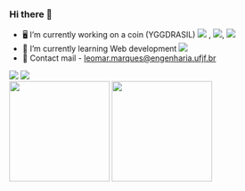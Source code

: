 ### Hi there 👋

<!--
**marquesLeomar/marquesLeomar** is a ✨ _special_ ✨ repository because its `README.md` (this file) appears on your GitHub profile.
## My Skills

 <div>
    <a href="https://www.linkedin.com/in/leomar-santos-marques-417a1562/"><img src="https://img.shields.io/badge/LinkedIn-0077B5?style=for-the-badge&logo=linkedin&logoColor=white"target="_blanck"></a>
<a leomar.marques@engenharia.ufjf.br > <img src="https://img.shields.io/badge/Gmail-D14836?style=for-the-badge&logo=gmail&logoColor=white"></a>

  </div>
Here are some ideas to get you started:

- 🔭 I’m currently working on ...
- 🌱 I’m currently learning ...
- 👯 I’m looking to collaborate on ...
- 🤔 I’m looking for help with ...
- 💬 Ask me about ...
- 📫 How to reach me: ...
- 😄 Pronouns: ...
- ⚡ Fun fact: ...
-->

- 🖥️ I’m currently working on a coin (YGGDRASIL) <img src="https://img.shields.io/badge/JavaScript-F7DF1E?style=for-the-badge&logo=javascript&logoColor=black" /> , <img src="https://img.shields.io/badge/Java-ED8B00?style=for-the-badge&logo=java&logoColor=white" />, <img src="https://img.shields.io/badge/Python-3776AB?style=for-the-badge&logo=python&logoColor=white" />
- 🤔 I’m currently learning Web development <img src="https://img.shields.io/badge/JavaScript-F7DF1E?style=for-the-badge&logo=javascript&logoColor=black" />
- 💬 Contact mail - leomar.marques@engenharia.ufjf.br


 <div>
    <a href="https://www.linkedin.com/in/leomar-santos-marques-417a1562/"><img src="https://img.shields.io/badge/LinkedIn-0077B5?style=for-the-badge&logo=linkedin&logoColor=white"target="_blanck"></a>
<a href="https://github.com/marquesLeomar/marquesLeomar" > <img src="https://img.shields.io/badge/Gmail-D14836?style=for-the-badge&logo=gmail&logoColor=white"></a>

  </div>
  
  
<div>
  
  <img height="180em" src="https://github-readme-stats.vercel.app/api?username=marquesLeomar&show_icons=true&theme=vision-friendly-dark&border_radius=20px&border_color=bda419"/>
  <img height="180em" src="https://github-readme-stats.vercel.app/api/top-langs/?username=marquesLeomar&layout=compact&langs_count=16&theme=vision-friendly-dark&border_radius=20px&border_color=bda419"/>
</div>


